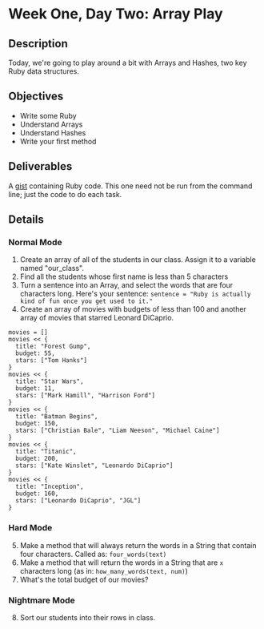 # Week One, Day Two: Array Play

## Description

Today, we're going to play around a bit with Arrays and Hashes, two key Ruby data structures.

## Objectives

* Write some Ruby
* Understand Arrays
* Understand Hashes
* Write your first method

## Deliverables

A [gist](http://gist.github.com) containing Ruby code. This one need not be run from the command line; just the code to do each task.

## Details

### Normal Mode

1. Create an array of all of the students in our class. Assign it to a variable named "our_class".
2. Find all the students whose first name is less than 5 characters
3. Turn a sentence into an Array, and select the words that are four characters long. Here's your sentence: `sentence = "Ruby is actually kind of fun once you get used to it."`
4. Create an array of movies with budgets of less than 100 and another array of movies that starred Leonard DiCaprio.

```
movies = []
movies << {
  title: "Forest Gump",
  budget: 55,
  stars: ["Tom Hanks"]
}
movies << {
  title: "Star Wars",
  budget: 11,
  stars: ["Mark Hamill", "Harrison Ford"]
}
movies << {
  title: "Batman Begins",
  budget: 150,
  stars: ["Christian Bale", "Liam Neeson", "Michael Caine"]
}
movies << {
  title: "Titanic",
  budget: 200,
  stars: ["Kate Winslet", "Leonardo DiCaprio"]
}
movies << {
  title: "Inception",
  budget: 160,
  stars: ["Leonardo DiCaprio", "JGL"]
}
```

### Hard Mode

5. Make a method that will always return the words in a String that contain four characters. Called as: `four_words(text)`
6. Make a method that will return the words in a String that are `x` characters long (as in: `how_many_words(text, num)`)
7. What's the total budget of our movies?

### Nightmare Mode

8. Sort our students into their rows in class.
